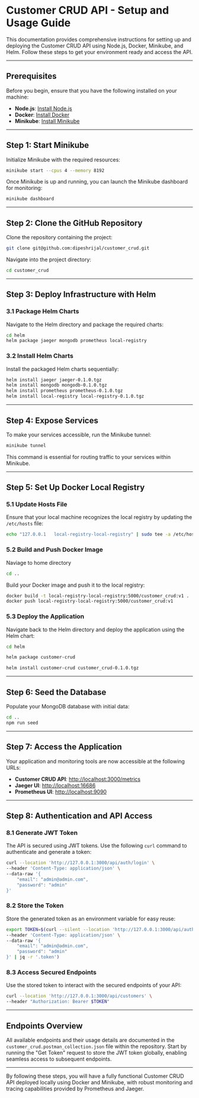 # Customer CRUD API - Setup and Usage Guide

This documentation provides comprehensive instructions for setting up and deploying the Customer CRUD API using Node.js, Docker, Minikube, and Helm. Follow these steps to get your environment ready and access the API.

---

## Prerequisites

Before you begin, ensure that you have the following installed on your machine:

- **Node.js**: [Install Node.js](https://nodejs.org/en/download/package-manager)
- **Docker**: [Install Docker](https://www.docker.com/products/docker-desktop)
- **Minikube**: [Install Minikube](https://minikube.sigs.k8s.io/docs/start/?arch=%2Fmacos%2Farm64%2Fstable%2Fbinary+download)

---

## Step 1: Start Minikube

Initialize Minikube with the required resources:

```bash
minikube start --cpus 4 --memory 8192
```

Once Minikube is up and running, you can launch the Minikube dashboard for monitoring:

```bash
minikube dashboard
```

---

## Step 2: Clone the GitHub Repository

Clone the repository containing the project:

```bash
git clone git@github.com:dipeshrijal/customer_crud.git
```

Navigate into the project directory:

```bash
cd customer_crud
```

---

## Step 3: Deploy Infrastructure with Helm

### 3.1 Package Helm Charts

Navigate to the Helm directory and package the required charts:

```bash
cd helm
helm package jaeger mongodb prometheus local-registry
```

### 3.2 Install Helm Charts

Install the packaged Helm charts sequentially:

```bash
helm install jaeger jaeger-0.1.0.tgz
helm install mongodb mongodb-0.1.0.tgz
helm install prometheus prometheus-0.1.0.tgz
helm install local-registry local-registry-0.1.0.tgz
```

---

## Step 4: Expose Services

To make your services accessible, run the Minikube tunnel:

```bash
minikube tunnel
```

This command is essential for routing traffic to your services within Minikube.

---

## Step 5: Set Up Docker Local Registry

### 5.1 Update Hosts File

Ensure that your local machine recognizes the local registry by updating the `/etc/hosts` file:

```bash
echo "127.0.0.1   local-registry-local-registry" | sudo tee -a /etc/hosts
```

### 5.2 Build and Push Docker Image

Naviage to home directory
```bash
cd ..
```

Build your Docker image and push it to the local registry:

```bash
docker build -t local-registry-local-registry:5000/customer_crud:v1 .
docker push local-registry-local-registry:5000/customer_crud:v1
```

### 5.3 Deploy the Application

Navigate back to the Helm directory and deploy the application using the Helm chart:

```bash
cd helm
```

```bash
helm package customer-crud
```
```bash
helm install customer-crud customer_crud-0.1.0.tgz
```

---

## Step 6: Seed the Database

Populate your MongoDB database with initial data:

```bash
cd ..
npm run seed
```

---

## Step 7: Access the Application

Your application and monitoring tools are now accessible at the following URLs:

- **Customer CRUD API**: [http://localhost:3000/metrics](http://localhost:3000/metrics)
- **Jaeger UI**: [http://localhost:16686](http://localhost:16686)
- **Prometheus UI**: [http://localhost:9090](http://localhost:9090)

---

## Step 8: Authentication and API Access

### 8.1 Generate JWT Token

The API is secured using JWT tokens. Use the following `curl` command to authenticate and generate a token:

```bash
curl --location 'http://127.0.0.1:3000/api/auth/login' \
--header 'Content-Type: application/json' \
--data-raw '{
    "email": "admin@admin.com",
    "password": "admin"
}'
```

### 8.2 Store the Token

Store the generated token as an environment variable for easy reuse:

```bash
export TOKEN=$(curl --silent --location 'http://127.0.0.1:3000/api/auth/login' \
--header 'Content-Type: application/json' \
--data-raw '{
    "email": "admin@admin.com",
    "password": "admin"
}' | jq -r '.token')
```

### 8.3 Access Secured Endpoints

Use the stored token to interact with the secured endpoints of your API:

```bash
curl --location 'http://127.0.0.1:3000/api/customers' \
--header "Authorization: Bearer $TOKEN"
```

---

## Endpoints Overview

All available endpoints and their usage details are documented in the `customer_crud.postman_collection.json` file within the repository. Start by running the "Get Token" request to store the JWT token globally, enabling seamless access to subsequent endpoints.

---

By following these steps, you will have a fully functional Customer CRUD API deployed locally using Docker and Minikube, with robust monitoring and tracing capabilities provided by Prometheus and Jaeger.
